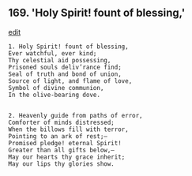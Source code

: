 
## 169.  'Holy Spirit! fount of blessing,'
[edit](https://docs.google.com/document/d/1R5pV2rbT_5hwgaMlUWeGpsRUuYPtbW9c/edit?mode=html)



    1. Holy Spirit! fount of blessing,
    Ever watchful, ever kind;
    Thy celestial aid possessing,
    Prisoned souls deliv’rance find;
    Seal of truth and bond of union,
    Source of light, and flame of love,
    Symbol of divine communion,
    In the olive-bearing dove.


    2. Heavenly guide from paths of error,
    Comforter of minds distressed;
    When the billows fill with terror,
    Pointing to an ark of rest;—
    Promised pledge! eternal Spirit!
    Greater than all gifts below,—
    May our hearts thy grace inherit;
    May our lips thy glories show.
